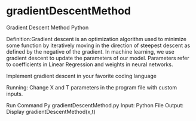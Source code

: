 # gradientDescentMethod
Gradient Descent Method Python

Definition:Gradient descent is an optimization algorithm used to minimize some function by iteratively moving in the direction of steepest descent as defined by the negative of the gradient. In machine learning, we use gradient descent to update the parameters of our model. Parameters refer to coefficients in Linear Regression and weights in neural networks.

Implement gradient descent in your favorite coding language

Running: Change X and T parameters in the program file with custom inputs.

Run Command Py gradientDescentMethod.py
Input: Python File 
Output: Display gradientDescentMethod(x,t)

